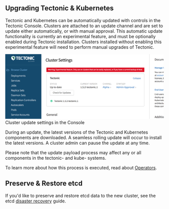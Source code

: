 ## Upgrading Tectonic &amp; Kubernetes

Tectonic and Kubernetes can be automatically updated with controls in the Tectonic Console. Clusters are attached to an update channel and are set to update either automatically, or with manual approval. This automatic update functionality is currently an experimental feature, and must be optionally enabled during Tectonic installation. Clusters installed without enabling this experimental feature will need to perform manual upgrades of Tectonic.

<div class="row">
  <div class="col-lg-8 col-lg-offset-2 col-md-10 col-md-offset-1 col-sm-12 col-xs-12 co-m-screenshot">
    <img src="../img/settings-updates.png">
    <div class="co-m-screenshot-caption">Cluster update settings in the Console</div>
  </div>
</div>

During an update, the latest versions of the Tectonic and Kubernetes components are downloaded. A seamless rolling update will occur to install the latest versions. A cluster admin can pause the update at any time.

Please note that the update payload process may affect any or all components in the tectonic- and kube- systems.

To learn more about how this process is executed, read about [Operators][operators].

## Preserve &amp; Restore etcd

If you'd like to preserve and restore etcd data to the new cluster, see the etcd [disaster recovery][etcd-disaster-recovery] guide.


[operators]: https://coreos.com/operators/
[etcd-disaster-recovery]: https://coreos.com/etcd/docs/latest/admin_guide.html#disaster-recovery
